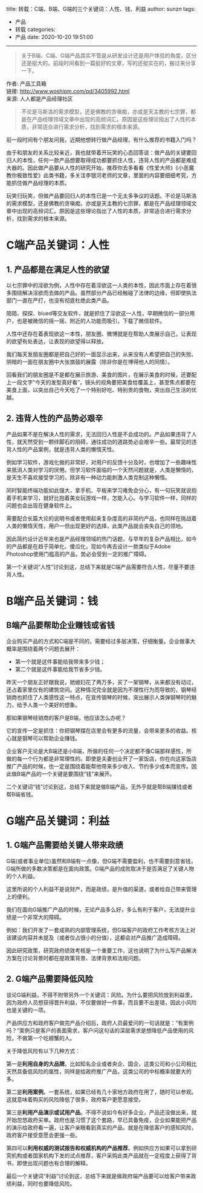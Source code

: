title: 转载：C端、B端、G端的三个关键词：人性、钱、利益
author: sunzn
tags:
  - 产品
  - 转载
categories:
  - 产品
date: 2020-10-20 19:51:00
---
>关于B端、C端、G端产品其实不管是从研发设计还是用户体验的角度，区分还是挺大的。前段时间看到一篇挺好的文章，写的还挺实在的，搬过来分享一下。

作者: 产品工具箱  
链接: http://www.woshipm.com/pd/3405992.html  
来源: 人人都是产品经理社区   

>不论是马斯洛的需求模型，还是佛教的贪嗔痴，亦或是天主教的七宗罪，都是在产品经理领域文章中出现的高频词汇。原因是这些理论指出了人性的本质，非常适合进行需求分析，找到需求的根本来源。

前一段时间有个朋友问我，近期他想转行做产品经理，有什么推荐的书籍入门吗？

由于和朋友的关系比较亲近，我也就带着开玩笑的心态回答说：做产品的关键要回归人的本性，任何一款产品想要取得成功都要抓住人性，违背人性的产品都是难成大器的。因此做产品要从人性的研究开始，推荐你去多看看《性爱大师》《小恶魔教你极致性爱》此类书籍，多关注李银河老师的文章，里面的内容要细细考究，方能抓住做产品经理的本质。

玩笑归玩笑，但做产品要回归人的本性已是一个无太多争议的话题。不论是马斯洛的需求模型，还是佛教的贪嗔痴，亦或是天主教的七宗罪，都是在产品经理领域文章中出现的高频词汇。原因是这些理论指出了人性的本质，非常适合进行需求分析，找到需求的根本来源。

# C端产品关键词：人性
## 1. 产品都是在满足人性的欲望
以七宗罪中的淫欲为例，人性中存在着淫欲这一人类的本性，因此市面上存在着很多围绕解决淫欲而去做的产品。虽然部分产品已经触碰了法律的边缘，但即使执法部门一直在严打，也没有彻底杜绝此类产品。

陌陌、探探、blued等交友软件，就是抓住了淫欲这一人性，早期微信的一部分用户，也是被微信的摇一摇、附近的人功能而吸引，下载了微信软件。

人性中还存在着表现欲这一本性，朋友圈、微博就是在帮助人类展示自己，让表现的欲望有处表达，让表现的欲望得以释放。

我们每天发朋友圈都是把自己好的一面显示出来，从来没有人希望把自己的失败、阴暗的一面在朋友圈中大张旗鼓的展露（除非你是在博得他人的同情）。

回看我们的朋友圈是不是都在展示旅游、美食的图片，在展示美食的时候，还要配上一段文字“今天的发型真好看”，镜头的视角要把美食给覆盖上，甚至焦点都要在美食上面，以突出自己今天吃了一个特别好吃、特别贵的食物，突出自己生活的优越。
## 2. 违背人性的产品势必艰辛
产品如果不是在解决人性的需求，无法回归人性是不会成功的。产品如果违背了人性，就天然受到一颗绊脚石的阻碍，通往成功的道路势必会艰辛一些。最常见的违背人性的产品案例，就是违背人类的懒惰天性。

例如学习软件，游戏化做的非常好，对用户的反馈十分及时，也增加了一些趣味性来抵消人类对学习的厌倦。但学习软件面临的一个天然问题就是，人类是懒惰的，是天生不喜欢接受学习的，除非有一种动力能刺激人类克制这种懒惰。

同时智能终端功能如此强大，拿手机、平板来学习难免会分心，有一句玩笑就说抱着手机来学习，就好比抱着美女玩游戏一样，怎能入心。与学习软件一样，同样的问题也会出现在健身软件上。

需要配合长篇大论的说明书或者使用起来复杂度高的非简约产品，也同样在挑战着人类的懒惰天性，用户一但出现更好的选择，此类产品就会丧失自己的领地。

因此简约设计近年来也是产品经理领域的热门话题，与早年的复杂产品相比，如今的产品都是在趋于简单化、傻瓜化，现如今再去设计一款类似于Adobe Photoshop使用门槛高的产品，势必会受到一定的推广障碍。

第一个关键词“人性”讨论到这，总结下来就是C端产品需要符合人性，尽量不要违背人性。
# B端产品关键词：钱
## B端产品要帮助企业赚钱或省钱
企业购买产品的方式和C端是不同的，需要经过多层决策，仔细衡量。企业做事大概率是围绕着两个问题去展开：
* 第一个就是这件事能给我带来多少钱；
* 第二个就是这件事能给我节省多少钱。

昨天一个朋友正好跟我说，她媳妇花了两万多，买了一架钢琴，从来都没有动过，还占着家里仅有的建筑空间。这种情况完全就是因为不理性行为而导致的，钢琴经销商也抓住了人类感性这一特点，在宣传钢琴的时候，突出展示人类弹钢琴时的魅力，给予人类一个美好的想象。

那如果钢琴经销商的客户是B端，他应该怎么办呢？

它的宣传一定是抓住：你把钢琴摆在店里会有更多的流量，会带来更多的收益。核心就是钢琴可以帮助企业赚钱。

企业客户无论是大B端还是小B端，所做的任何一个决定都不像C端那样感性，所做的每一个行为都是非常理性的。即使是夫妻创业开了一家饭店，你在向这家饭店推广产品的时候，也一定是围绕着能帮他带来多少收入、节约多少成本而宣传。因此做B端产品的一个关键是要围绕“钱”来展开。

二个关键词“钱”讨论到这，总结下来就是做B端产品，无外乎就是帮B端赚钱或者帮B端省钱。
# G端产品关键词：利益
## 1. G端产品需要给关键人带来政绩
G端(或者事业单位)虽然和B端有一点像，但G端不需要盈利，也不需要刻意省钱，G端所做的多数决策都是在面向政策。G端产品的成败取决于是否满足了关键人物的个人利益。

这里所说的个人利益不是说财产，而是政绩，是升值的渠道，或者给自己带来管理上的便利。

我们在面向G端推广产品的时候，无论产品多么好，多么有利于客户，无法提升业绩是一个非常大的障碍。

例如：我们开发了一套成熟的内部管理系统，但G端客户的政府工作考核方法上对该建设内容并未提及（或者仅占很小的分值），这都会对产品推广造成障碍。

因此研究政策，研究政府绩效考核是一个重要工作，这也说明了为什么写产品解决方案在讨论背景时都在提政策背景、法律背景和法规问题。

## 2. G端产品需要降低风险
谈论G端利益，不得不附带另外一个关键词：风险。为什么要把风险放到利益里，因为政府人员想获得晋升利益，不仅要做好一件事，而且要不出差错，因此小风险也是关键的一项。

产品供应方和政府客户做完产品介绍后，政府人员最爱问的一句话就是：“有案例吗？”案例只是客户的表面需求，客户问这句话的深层需求是想降低产品使用的风险，不做第一个吃螃蟹的人。

关于降低风险有以下几种方式：

第一是**利用自身的大品牌**。比如知名企业或者央企、国企，这类公司和小公司相比天然具备低风险的属性，同样是给政府推广产品，这类公司的中标概率就要大的多。

第二是**利用案例**。一套系统，如果已经有几十家地方政府在用了，随时可以参观。这就意味着购买的风险降低了很多，政府客户更愿意接受。

第三是**利用产品演示或试用产品**。不得不说如今有好多企业，产品还没做出来，就开始忽悠政府买单。政府也是习惯了这个套路，早已具备免疫，企业如果能把产品的演示给政府看一遍，让客户亲眼看到真实的产品，就是在降低客户的感知风险，政府客户接受意愿会更强一些。

第四可以**利用权威的测试报告和权威机构的产品推荐**。例如供应方如果可以拿到研究机构或者国家机构下发的试点推荐，客户采购此类产品就在一定程度上获得了背书，即使出现问题也有合理的解释。

最后一个关键词“利益”讨论到这，总结下来就是做政府端产品要可以给客户带来政绩利益，同时也要降低风险。